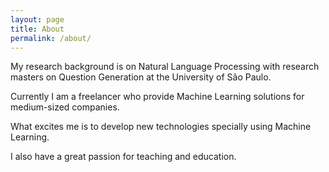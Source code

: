 ```yaml
---
layout: page
title: About
permalink: /about/
---
```


My research background is on Natural Language Processing with research masters on Question Generation at the University of São Paulo.

Currently I am a freelancer who provide Machine Learning solutions for medium-sized companies.

What excites me is to develop new technologies specially using Machine Learning.

I  also have a great passion for teaching and education.
